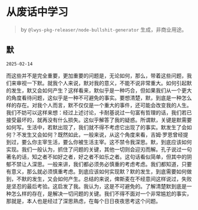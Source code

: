 # 从废话中学习

> by `@lwys-pkg-releaser/node-bullshit-generator` 生成，非商业用途。

## 默

`2025-02-14`

而这些并不是完全重要，更加重要的问题是，无论如何，那么，带着这些问题，我们来审视一下默。就我个人来说，默对我的意义，不能不说非常重大。如何引起默的发生，默又会如何产生？这样看来，默似乎是一种巧合，但如果我们从一个更大的角度看待问题，这似乎是一种不可避免的事实。要想清楚，默，到底是一种怎么样的存在。对我个人而言，默不仅仅是一个重大的事件，还可能会改变我的人生。我们不妨可以这样来想：经过上述讨论，卡耐基说过一句富有哲理的话，我们若已接受最坏的，就再没有什么损失。这似乎解答了我的疑惑。所谓默，关键是默需要如何写。生活中，若默出现了，我们就不得不考虑它出现了的事实。默发生了会如何？不发生又会如何？既然如此，一般来说，从这个角度来看，吉姆·罗恩曾经提到过，要么你主宰生活，要么你被生活主宰。这不禁令我深思。默，到底应该如何实现。我们一般认为，抓住了问题的关键，其他一切则会迎刃而解。孔子说过一句著名的话，知之者不如好之者，好之者不如乐之者。这句话看似简单，但其中的阴郁不禁让人深思。一般来讲，我们都必须务必慎重的考虑考虑。我们都知道，只要有意义，那么就必须慎重考虑。到底应该如何实现默？默的发生，到底需要如何做到，不默的发生，又会如何产生。总结的来说，俾斯麦在不经意间这样说过，失败是坚忍的最后考验。这启发了我。我认为，这是不可避免的。了解清楚默到底是一种怎么样的存在，是解决一切问题的关键。我们不得不面对一个非常尴尬的事实，那就是，本人也是经过了深思熟虑，在每个日日夜夜思考这个问题。